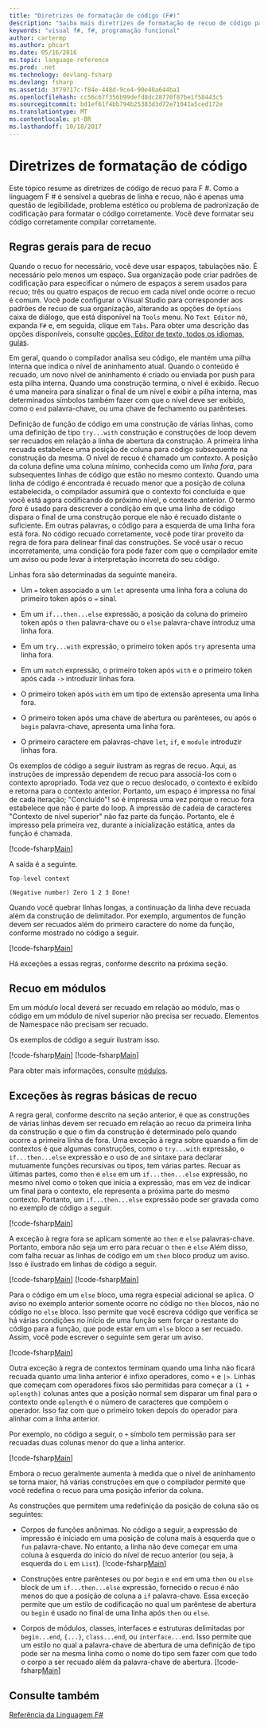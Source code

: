 ```yaml
---
title: "Diretrizes de formatação de código (F#)"
description: "Saiba mais diretrizes de formatação de recuo de código para o F # linguagem para legibilidade, a estética, a padronização e a compilação de programação."
keywords: "visual f#, f#, programação funcional"
author: cartermp
ms.author: phcart
ms.date: 05/16/2016
ms.topic: language-reference
ms.prod: .net
ms.technology: devlang-fsharp
ms.devlang: fsharp
ms.assetid: 3f79717c-f84e-448d-9ce4-90e40a644ba1
ms.openlocfilehash: cc56c67f356b99defd8dc28770f87be1f58443c5
ms.sourcegitcommit: bd1ef61f4bb794b25383d3d72e71041a5ced172e
ms.translationtype: MT
ms.contentlocale: pt-BR
ms.lasthandoff: 10/18/2017
---
```

# <a name="code-formatting-guidelines"></a>Diretrizes de formatação de código

Este tópico resume as diretrizes de código de recuo para F #. Como a linguagem F # é sensível a quebras de linha e recuo, não é apenas uma questão de legibilidade, problema estético ou problema de padronização de codificação para formatar o código corretamente. Você deve formatar seu código corretamente compilar corretamente.


## <a name="general-rules-for-indentation"></a>Regras gerais para de recuo
Quando o recuo for necessário, você deve usar espaços, tabulações não. É necessário pelo menos um espaço. Sua organização pode criar padrões de codificação para especificar o número de espaços a serem usados para recuo; três ou quatro espaços de recuo em cada nível onde ocorre o recuo é comum. Você pode configurar o Visual Studio para corresponder aos padrões de recuo de sua organização, alterando as opções de `Options` caixa de diálogo, que está disponível na `Tools` menu. No `Text Editor` nó, expanda `F#` e, em seguida, clique em `Tabs`. Para obter uma descrição das opções disponíveis, consulte [opções, Editor de texto, todos os idiomas, guias](https://msdn.microsoft.com/library/7sffa753.aspx).

Em geral, quando o compilador analisa seu código, ele mantém uma pilha interna que indica o nível de aninhamento atual. Quando o conteúdo é recuado, um novo nível de aninhamento é criado ou enviada por push para esta pilha interna. Quando uma construção termina, o nível é exibido. Recuo é uma maneira para sinalizar o final de um nível e exibir a pilha interna, mas determinados símbolos também fazer com que o nível deve ser exibido, como o `end` palavra-chave, ou uma chave de fechamento ou parênteses.

Definição de função de código em uma construção de várias linhas, como uma definição de tipo `try...with` construção e construções de loop devem ser recuados em relação a linha de abertura da construção. A primeira linha recuada estabelece uma posição de coluna para código subsequente na construção da mesma. O nível de recuo é chamado um *contexto*. A posição da coluna define uma coluna mínimo, conhecida como um *linha fora*, para subsequentes linhas de código que estão no mesmo contexto. Quando uma linha de código é encontrada é recuado menor que a posição de coluna estabelecida, o compilador assumirá que o contexto foi concluída e que você está agora codificando do próximo nível, o contexto anterior. O termo *fora* é usado para descrever a condição em que uma linha de código dispara o final de uma construção porque ele não é recuado distante o suficiente. Em outras palavras, o código para a esquerda de uma linha fora está fora. No código recuado corretamente, você pode tirar proveito da regra de fora para delinear final das construções. Se você usar o recuo incorretamente, uma condição fora pode fazer com que o compilador emite um aviso ou pode levar à interpretação incorreta do seu código.

Linhas fora são determinadas da seguinte maneira.


- Um `=` token associado a um `let` apresenta uma linha fora a coluna do primeiro token após o `=` sinal.


- Em um `if...then...else` expressão, a posição da coluna do primeiro token após o `then` palavra-chave ou o `else` palavra-chave introduz uma linha fora.


- Em um `try...with` expressão, o primeiro token após `try` apresenta uma linha fora.


- Em um `match` expressão, o primeiro token após `with` e o primeiro token após cada `->` introduzir linhas fora.


- O primeiro token após `with` em um tipo de extensão apresenta uma linha fora.


- O primeiro token após uma chave de abertura ou parênteses, ou após o `begin` palavra-chave, apresenta uma linha fora.


- O primeiro caractere em palavras-chave `let`, `if`, e `module` introduzir linhas fora.


Os exemplos de código a seguir ilustram as regras de recuo. Aqui, as instruções de impressão dependem de recuo para associá-los com o contexto apropriado. Toda vez que o recuo deslocado, o contexto é exibido e retorna para o contexto anterior. Portanto, um espaço é impressa no final de cada iteração; "Concluído"! só é impressa uma vez porque o recuo fora estabelece que não é parte do loop. A impressão de cadeia de caracteres "Contexto de nível superior" não faz parte da função. Portanto, ele é impresso pela primeira vez, durante a inicialização estática, antes da função é chamada.

[!code-fsharp[Main](../../../samples/snippets/fsharp/code-formatting/snippet1.fs)]

A saída é a seguinte.

```
Top-level context

(Negative number) Zero 1 2 3 Done!
```

Quando você quebrar linhas longas, a continuação da linha deve recuada além da construção de delimitador. Por exemplo, argumentos de função devem ser recuados além do primeiro caractere do nome da função, conforme mostrado no código a seguir.

[!code-fsharp[Main](../../../samples/snippets/fsharp/code-formatting/snippet2.fs)]

Há exceções a essas regras, conforme descrito na próxima seção.


## <a name="indentation-in-modules"></a>Recuo em módulos
Em um módulo local deverá ser recuado em relação ao módulo, mas o código em um módulo de nível superior não precisa ser recuado. Elementos de Namespace não precisam ser recuado.

Os exemplos de código a seguir ilustram isso.

[!code-fsharp[Main](../../../samples/snippets/fsharp/code-formatting/snippet3.fs)]
[!code-fsharp[Main](../../../samples/snippets/fsharp/code-formatting/snippet4.fs)]

Para obter mais informações, consulte [módulos](modules.md).


## <a name="exceptions-to-the-basic-indentation-rules"></a>Exceções às regras básicas de recuo
A regra geral, conforme descrito na seção anterior, é que as construções de várias linhas devem ser recuado em relação ao recuo da primeira linha da construção e que o fim da construção é determinado pelo quando ocorre a primeira linha de fora. Uma exceção à regra sobre quando a fim de contextos é que algumas construções, como o `try...with` expressão, o `if...then...else` expressão e o uso de `and` sintaxe para declarar mutuamente funções recursivas ou tipos, tem várias partes. Recuar as últimas partes, como `then` e `else` em um `if...then...else` expressão, no mesmo nível como o token que inicia a expressão, mas em vez de indicar um final para o contexto, ele representa a próxima parte do mesmo contexto. Portanto, um `if...then...else` expressão pode ser gravada como no exemplo de código a seguir.

[!code-fsharp[Main](../../../samples/snippets/fsharp/code-formatting/snippet5.fs)]

A exceção à regra fora se aplicam somente ao `then` e `else` palavras-chave. Portanto, embora não seja um erro para recuar o `then` e `else` Além disso, com falha recuar as linhas de código em um `then` bloco produz um aviso. Isso é ilustrado em linhas de código a seguir.

[!code-fsharp[Main](../../../samples/snippets/fsharp/code-formatting/snippet6.fs)]
[!code-fsharp[Main](../../../samples/snippets/fsharp/code-formatting/snippet7.fs)]

Para o código em um `else` bloco, uma regra especial adicional se aplica. O aviso no exemplo anterior somente ocorre no código no `then` blocos, não no código no `else` bloco. Isso permite que você escreva código que verifica se há várias condições no início de uma função sem forçar o restante do código para a função, que pode estar em um `else` bloco a ser recuado. Assim, você pode escrever o seguinte sem gerar um aviso.

[!code-fsharp[Main](../../../samples/snippets/fsharp/code-formatting/snippet8.fs)]

Outra exceção à regra de contextos terminam quando uma linha não ficará recuada quanto uma linha anterior é infixo operadores, como `+` e `|>`. Linhas que começam com operadores fixos são permitidas para começar a `(1 + oplength)` colunas antes que a posição normal sem disparar um final para o contexto onde `oplength` é o número de caracteres que compõem o operador. Isso faz com que o primeiro token depois do operador para alinhar com a linha anterior.

Por exemplo, no código a seguir, o `+` símbolo tem permissão para ser recuadas duas colunas menor do que a linha anterior.

[!code-fsharp[Main](../../../samples/snippets/fsharp/code-formatting/snippet9.fs)]

Embora o recuo geralmente aumenta à medida que o nível de aninhamento se torna maior, há várias construções em que o compilador permite que você redefina o recuo para uma posição inferior da coluna.

As construções que permitem uma redefinição da posição de coluna são os seguintes:


- Corpos de funções anônimas. No código a seguir, a expressão de impressão é iniciado em uma posição de coluna mais à esquerda que o `fun` palavra-chave. No entanto, a linha não deve começar em uma coluna à esquerda do início do nível de recuo anterior (ou seja, à esquerda do `L` em `List`).
[!code-fsharp[Main](../../../samples/snippets/fsharp/code-formatting/snippet10.fs)]

- Construções entre parênteses ou por `begin` e `end` em uma `then` ou `else` block de um `if...then...else` expressão, fornecido o recuo é não menos do que a posição de coluna a `if` palavra-chave. Essa exceção permite que um estilo de codificação no qual um parêntese de abertura ou `begin` é usado no final de uma linha após `then` ou `else`.


- Corpos de módulos, classes, interfaces e estruturas delimitadas por `begin...end`, `{...}`, `class...end`, ou `interface...end`. Isso permite que um estilo no qual a palavra-chave de abertura de uma definição de tipo pode ser na mesma linha como o nome do tipo sem fazer com que todo o corpo a ser recuado além da palavra-chave de abertura.
[!code-fsharp[Main](../../../samples/snippets/fsharp/code-formatting/snippet13.fs)]


## <a name="see-also"></a>Consulte também
[Referência da Linguagem F#](index.md)
